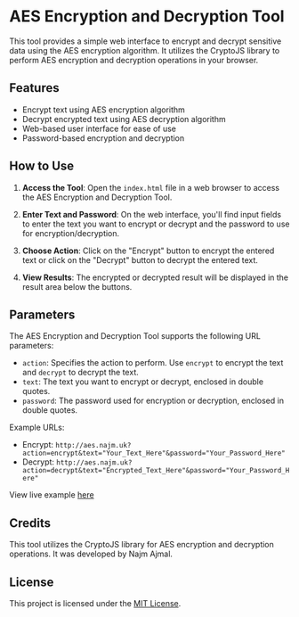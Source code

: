 # AES Encryption and Decryption Tool

This tool provides a simple web interface to encrypt and decrypt sensitive data using the AES encryption algorithm. It utilizes the CryptoJS library to perform AES encryption and decryption operations in your browser.

## Features

- Encrypt text using AES encryption algorithm
- Decrypt encrypted text using AES decryption algorithm
- Web-based user interface for ease of use
- Password-based encryption and decryption

## How to Use

1. **Access the Tool**: Open the `index.html` file in a web browser to access the AES Encryption and Decryption Tool.

2. **Enter Text and Password**: On the web interface, you'll find input fields to enter the text you want to encrypt or decrypt and the password to use for encryption/decryption.

3. **Choose Action**: Click on the "Encrypt" button to encrypt the entered text or click on the "Decrypt" button to decrypt the entered text.

4. **View Results**: The encrypted or decrypted result will be displayed in the result area below the buttons.

## Parameters

The AES Encryption and Decryption Tool supports the following URL parameters:

- `action`: Specifies the action to perform. Use `encrypt` to encrypt the text and `decrypt` to decrypt the text.
- `text`: The text you want to encrypt or decrypt, enclosed in double quotes.
- `password`: The password used for encryption or decryption, enclosed in double quotes.

Example URLs:
- Encrypt: `http://aes.najm.uk?action=encrypt&text="Your_Text_Here"&password="Your_Password_Here"`
- Decrypt: `http://aes.najm.uk?action=decrypt&text="Encrypted_Text_Here"&password="Your_Password_Here"`

View live example [here](https://github.com/NajmAjmal/aes)

## Credits

This tool utilizes the CryptoJS library for AES encryption and decryption operations. It was developed by Najm Ajmal.

## License

This project is licensed under the [MIT License](LICENSE).

